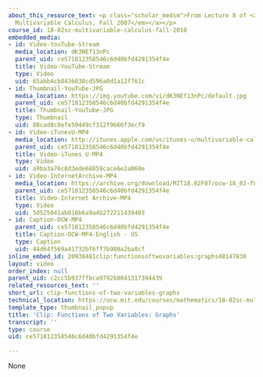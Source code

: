 ```yaml
---
about_this_resource_text: <p class="scholar_medsm">From Lecture 8 of <a href="http://ocw.mit.edu/courses/mathematics/18-02-multivariable-calculus-fall-2007/video-lectures/"><em>18.02
  Multivariable Calculus, Fall 2007</em></a></p>
course_id: 18-02sc-multivariable-calculus-fall-2010
embedded_media:
- id: Video-YouTube-Stream
  media_location: dK3NEf13nPc
  parent_uid: ce571812358546c6d40bfd4291354f4e
  title: Video-YouTube-Stream
  type: Video
  uid: 65abb4cb8436038cd596a0d1a12f761c
- id: Thumbnail-YouTube-JPG
  media_location: https://img.youtube.com/vi/dK3NEf13nPc/default.jpg
  parent_uid: ce571812358546c6d40bfd4291354f4e
  title: Thumbnail-YouTube-JPG
  type: Thumbnail
  uid: 88cad8c8efe59449cf312f9666f3ecf9
- id: Video-iTunesU-MP4
  media_location: http://itunes.apple.com/us/itunes-u/multivariable-calculus-spring/id354869122
  parent_uid: ce571812358546c6d40bfd4291354f4e
  title: Video-iTunes U-MP4
  type: Video
  uid: a9ba3a76c8d3ede68859cace6e2a060e
- id: Video-InternetArchive-MP4
  media_location: https://archive.org/download/MIT18.02F07/ocw-18_02-f07-lec08_300k.mp4
  parent_uid: ce571812358546c6d40bfd4291354f4e
  title: Video-Internet Archive-MP4
  type: Video
  uid: 5d525041ab016b6a9a4b272211439403
- id: Caption-OCW-MP4
  parent_uid: ce571812358546c6d40bfd4291354f4e
  title: Caption-OCW-MP4-English - US
  type: Caption
  uid: 44d64f569a41732bf6ff7b980a2ba8cf
inline_embed_id: 20938481clip:functionsoftwovariables:graphs48147830
layout: video
order_index: null
parent_uid: c2cc5b937ffbca979260841317394439
related_resources_text: ''
short_url: clip-functions-of-two-variables-graphs
technical_location: https://ocw.mit.edu/courses/mathematics/18-02sc-multivariable-calculus-fall-2010/2.-partial-derivatives/part-a-functions-of-two-variables-tangent-approximation-and-optimization/session-24-functions-of-two-variables-graphs/clip-functions-of-two-variables-graphs
template_type: thumbnail_popup
title: 'Clip: Functions of Two Variables: Graphs'
transcript: ''
type: course
uid: ce571812358546c6d40bfd4291354f4e

---
```

None
